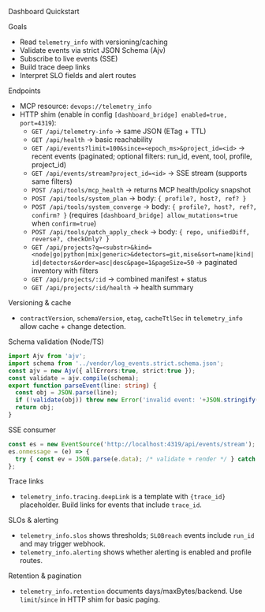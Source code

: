 Dashboard Quickstart

Goals
- Read `telemetry_info` with versioning/caching
- Validate events via strict JSON Schema (Ajv)
- Subscribe to live events (SSE)
- Build trace deep links
- Interpret SLO fields and alert routes

Endpoints
- MCP resource: `devops://telemetry_info`
- HTTP shim (enable in config `[dashboard_bridge] enabled=true, port=4319`):
  - `GET /api/telemetry-info` → same JSON (ETag + TTL)
  - `GET /api/health` → basic reachability
  - `GET /api/events?limit=100&since=<epoch_ms>&project_id=<id>` → recent events (paginated; optional filters: run_id, event, tool, profile, project_id)
  - `GET /api/events/stream?project_id=<id>` → SSE stream (supports same filters)
  - `POST /api/tools/mcp_health` → returns MCP health/policy snapshot
  - `POST /api/tools/system_plan` → body: `{ profile?, host?, ref? }`
  - `POST /api/tools/system_converge` → body: `{ profile?, host?, ref?, confirm? }` (requires `[dashboard_bridge] allow_mutations=true` when `confirm=true`)
  - `POST /api/tools/patch_apply_check` → body: `{ repo, unifiedDiff, reverse?, checkOnly? }`
  - `GET /api/projects?q=<substr>&kind=<node|go|python|mix|generic>&detectors=git,mise&sort=name|kind|id|detectors&order=asc|desc&page=1&pageSize=50` → paginated inventory with filters
  - `GET /api/projects/:id` → combined manifest + status
  - `GET /api/projects/:id/health` → health summary

Versioning & cache
- `contractVersion`, `schemaVersion`, `etag`, `cacheTtlSec` in `telemetry_info` allow cache + change detection.

Schema validation (Node/TS)
```ts
import Ajv from 'ajv';
import schema from '../vendor/log_events.strict.schema.json';
const ajv = new Ajv({ allErrors:true, strict:true });
const validate = ajv.compile(schema);
export function parseEvent(line: string) {
  const obj = JSON.parse(line);
  if (!validate(obj)) throw new Error('invalid event: '+JSON.stringify(validate.errors));
  return obj;
}
```

SSE consumer
```js
const es = new EventSource('http://localhost:4319/api/events/stream');
es.onmessage = (e) => {
  try { const ev = JSON.parse(e.data); /* validate + render */ } catch {}
};
```

Trace links
- `telemetry_info.tracing.deepLink` is a template with `{trace_id}` placeholder. Build links for events that include `trace_id`.

SLOs & alerting
- `telemetry_info.slos` shows thresholds; `SLOBreach` events include `run_id` and may trigger webhook.
- `telemetry_info.alerting` shows whether alerting is enabled and profile routes.

Retention & pagination
- `telemetry_info.retention` documents days/maxBytes/backend. Use `limit`/`since` in HTTP shim for basic paging.
